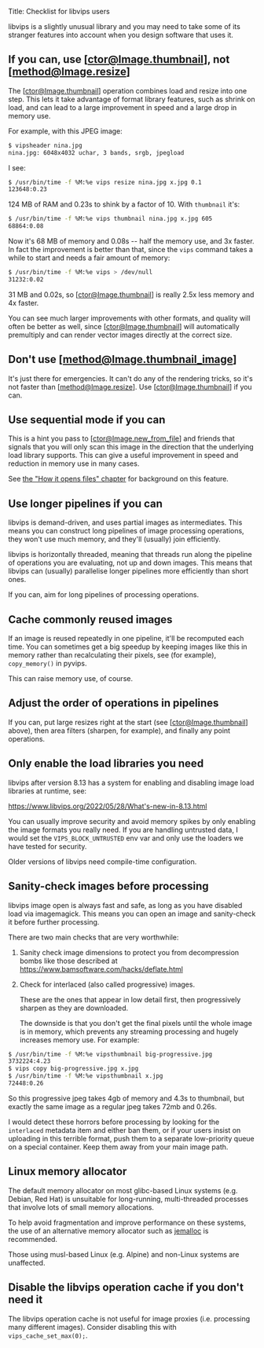 Title: Checklist for libvips users

libvips is a slightly unusual library and you may need to take some of its
stranger features into account when you design software that uses it.

## If you can, use [ctor@Image.thumbnail], not [method@Image.resize]

The [ctor@Image.thumbnail] operation combines load and resize into one step.
This lets it take advantage of format library features, such as shrink on
load, and can lead to a large improvement in speed and a large drop in memory
use.

For example, with this JPEG image:

```bash
$ vipsheader nina.jpg
nina.jpg: 6048x4032 uchar, 3 bands, srgb, jpegload
```

I see:

```bash
$ /usr/bin/time -f %M:%e vips resize nina.jpg x.jpg 0.1
123648:0.23
```

124 MB of RAM and 0.23s to shink by a factor of 10. With `thumbnail` it's:

```bash
$ /usr/bin/time -f %M:%e vips thumbnail nina.jpg x.jpg 605
68864:0.08
```

Now it's 68 MB of memory and 0.08s -- half the memory use, and 3x faster. In
fact the improvement is better than that, since the `vips` command takes a
while to start and needs a fair amount of memory:

```bash
$ /usr/bin/time -f %M:%e vips > /dev/null
31232:0.02
```

31 MB and 0.02s, so [ctor@Image.thumbnail] is really 2.5x less memory and
4x faster.

You can see much larger improvements with other formats, and quality will
often be better as well, since [ctor@Image.thumbnail] will automatically
premultiply and can render vector images directly at the correct size.

## Don't use [method@Image.thumbnail_image]

It's just there for emergencies. It can't do any of the rendering tricks,
so it's not faster than [method@Image.resize]. Use [ctor@Image.thumbnail] if
you can.

## Use sequential mode if you can

This is a hint you pass to [ctor@Image.new_from_file] and friends that signals that you
will only scan this image in the direction that the underlying load library
supports. This can give a useful improvement in speed and reduction in memory
use in many cases.

See [the "How it opens files" chapter](how-it-opens-files.html) for background
on this feature.

## Use longer pipelines if you can

libvips is demand-driven, and uses partial images as intermediates. This
means you can construct long pipelines of image processing operations,
they won't use much memory, and they'll (usually) join efficiently.

libvips is horizontally threaded, meaning that threads run along
the pipeline of operations you are evaluating, not up and down images. This
means that libvips can (usually) parallelise longer pipelines more efficiently
than short ones.

If you can, aim for long pipelines of processing operations.

## Cache commonly reused images

If an image is reused repeatedly in one pipeline, it'll be recomputed
each time. You can sometimes get a big speedup by keeping images like
this in memory rather than recalculating their pixels, see (for example),
`copy_memory()` in pyvips.

This can raise memory use, of course.

## Adjust the order of operations in pipelines

If you can, put large resizes right at the start (see [ctor@Image.thumbnail]
above), then area filters (sharpen, for example), and finally any point
operations.

## Only enable the load libraries you need

libvips after version 8.13 has a system for enabling and disabling image load
libraries at runtime, see:

<https://www.libvips.org/2022/05/28/What's-new-in-8.13.html>

You can usually improve security and avoid memory spikes by only enabling
the image formats you really need. If you are handling untrusted data,
I would set the `VIPS_BLOCK_UNTRUSTED` env var and only use the loaders we
have tested for security.

Older versions of libvips need compile-time configuration.

## Sanity-check images before processing

libvips image open is always fast and safe, as long as you have disabled
load via imagemagick. This means you can open an image and sanity-check it
before further processing.

There are two main checks that are very worthwhile:

1. Sanity check image dimensions to protect you from decompression
   bombs like those described at
   <https://www.bamsoftware.com/hacks/deflate.html>

2. Check for interlaced (also called progressive) images.

   These are the ones that appear in low detail first, then progressively
   sharpen as they are downloaded.

   The downside is that you don't get the final pixels until the whole image
   is in memory, which prevents any streaming processing and hugely increases
   memory use. For example:

```bash
$ /usr/bin/time -f %M:%e vipsthumbnail big-progressive.jpg
3732224:4.23
$ vips copy big-progressive.jpg x.jpg
$ /usr/bin/time -f %M:%e vipsthumbnail x.jpg
72448:0.26
```

   So this progressive jpeg takes 4gb of memory and 4.3s to thumbnail, but
   exactly the same image as a regular jpeg takes 72mb and 0.26s.

   I would detect these horrors before processing by looking for the
   `interlaced` metadata item and either ban them, or if your users insist
   on uploading in this terrible format, push them to a separate low-priority
   queue on a special container. Keep them away from your main image path.

## Linux memory allocator

The default memory allocator on most glibc-based Linux systems (e.g.
Debian, Red Hat) is unsuitable for long-running, multi-threaded processes
that involve lots of small memory allocations.

To help avoid fragmentation and improve performance on these systems,
the use of an alternative memory allocator such as [jemalloc](
https://github.com/jemalloc/jemalloc) is recommended.

Those using musl-based Linux (e.g. Alpine) and non-Linux systems are
unaffected.

## Disable the libvips operation cache if you don't need it

The libvips operation cache is not useful for image proxies (i.e. processing
many different images). Consider disabling this with `vips_cache_set_max(0);`.
